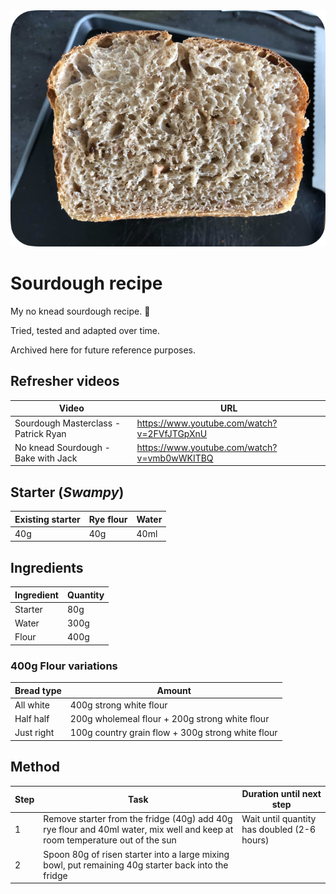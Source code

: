 <img src="sourdough.png" width="720">

# Sourdough recipe

My no knead sourdough recipe. 🍞

Tried, tested and adapted over time. 

Archived here for future reference purposes.

## Refresher videos

Video | URL
--|--
Sourdough Masterclass - Patrick Ryan | https://www.youtube.com/watch?v=2FVfJTGpXnU
No knead Sourdough - Bake with Jack | https://www.youtube.com/watch?v=vmb0wWKITBQ

## Starter (_Swampy_)

Existing starter | Rye flour | Water
--|--|--
40g | 40g | 40ml

## Ingredients

Ingredient | Quantity
--|--
Starter | 80g
Water | 300g
Flour | 400g

### 400g Flour variations

Bread type | Amount
--|--
All white | 400g strong white flour
Half half | 200g wholemeal flour + 200g strong white flour
Just right | 100g country grain flow + 300g strong white flour

## Method

Step | Task | Duration until next step
--|--|--
1 | Remove starter from the fridge (40g) add 40g rye flour and 40ml water, mix well and keep at room temperature out of the sun | Wait until quantity has doubled (2-6 hours)
2 | Spoon 80g of risen starter into a large mixing bowl, put remaining 40g starter back into the fridge 
